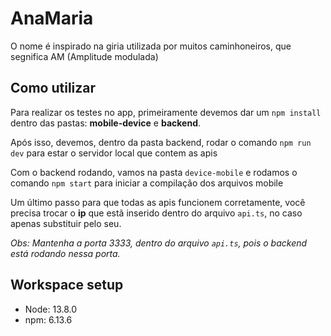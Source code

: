 # AnaMaria

O nome é inspirado na giria utilizada por muitos caminhoneiros, que segnifica AM (Amplitude modulada)

## Como utilizar

Para realizar os testes no app, primeiramente devemos dar um `npm install` dentro das pastas: **mobile-device** e **backend**.

Após isso, devemos, dentro da pasta backend, rodar o comando `npm run dev` para estar o servidor local que contem as apis

Com o backend rodando, vamos na pasta `device-mobile` e rodamos o comando `npm start` para iniciar a compilação dos arquivos mobile

Um último passo para que todas as apis funcionem corretamente, você precisa trocar o **ip** que estã inserido dentro do arquivo `api.ts`, no caso apenas substituir pelo seu.

*Obs: Mantenha a porta 3333, dentro do arquivo `api.ts`, pois o backend está rodando nessa porta.*

## Workspace setup

- Node: 13.8.0
- npm: 6.13.6
